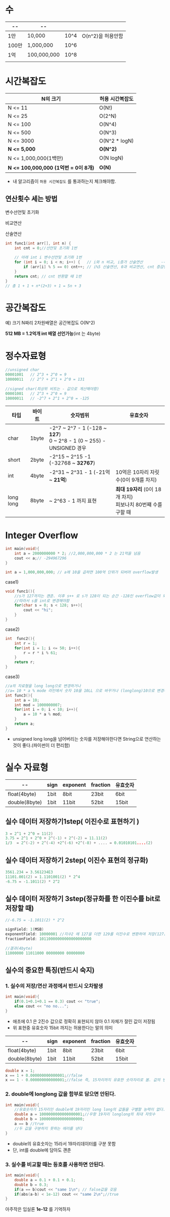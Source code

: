 

# 수

| --    | --          |      |                   |
| ----- | ----------- | ---- | ----------------- |
| 1만   | 10,000      | 10^4 | O(n^2)을 허용안함 |
| 100만 | 1,000,000   | 10^6 |                   |
| 1억   | 100,000,000 | 10^8 |                   |
|       |             |      |                   |

# 시간복잡도

| N의 크기                               | 허용 시간복잡도 |
| -------------------------------------- | --------------- |
| N <= 11                                | O(N!)           |
| N <= 25                                | O(2^N)          |
| N <= 100                               | O(N^4)          |
| N <= 500                               | O(N^3)          |
| N <= 3000                              | O(N^2 * logN)   |
| **N <= 5,000**                         | **O(N^2)**      |
| N <= 1,000,000(1백만)                  | O(N logN)       |
| **N <= 100,000,000 (1억번 = 0이 8개)** | **O(N)**        |

- 내 알고리즘이 `허용 시간복잡도` 를 통과하는지 체크해야함.







## 연산횟수 세는 방법

변수선언및 초기화

비교연산

산술연산

```c
int func1(int arr[], int n) {
	int cnt = 0;//선언및 초기화 1번
    
    // 아래 int i 변수선언및 초기화 1번
	for (int i = 0; i < n; i++) {	// i와 n 비교, i증가 산술연산        ---- 총 2번
		if (arr[i] % 5 == 0) cnt++; // i%5 산술연산, 0과 비교연산, cnt 증감연산 ---- 총 3번
	}
	return cnt; // cnt 반환할 때 1번
}
// 총 1 + 1 + n*(2+3) + 1 = 5n + 3 
```

# 공간복잡도

예) 크기 N짜리 2차원배열은 공간복잡도 O(N^2) 

**512 MB = 1.2억개 int 배열 선언가능**(int 는 4byte)

# 정수자료형

```c
//unsigned char
00001001   // 2^3 + 2^0 = 9
10000011   // 2^7 + 2^1 + 2^0 = 131
    
//signed char(최상위 비트는 - 값으로 계산해야함)
00001001   // 2^3 + 2^0 = 9
10000011   // -2^7 + 2^1 + 2^0 = -125
```

| 타입      | 바이트 | 숫자범위                                                     | 유효숫자                                                     |
| --------- | ------ | ------------------------------------------------------------ | ------------------------------------------------------------ |
| char      | 1byte  | -2^7  ~ 2^7 - 1  (-128 ~ **127**)<br>      0 ~ 2^8 - 1  (0 ~ 255) - UNSIGNED 경우 |                                                              |
| short     | 2byte  | -2^15  ~ 2^15 -1  (-32768 ~ **32767**)                       |                                                              |
| int       | 4byte  | -2^31  ~ 2^31 - 1  (-21억 ~ **21억**)<br>                    | 10억은 10자리 자릿수(0이 9개를 차지)                         |
| long long | 8byte  | ~ 2^63 - 1 까지 표현                                         | **최대 19자리** (0이 18개 차지)<br>피보나치 80번쨰 수를 구할 때 |

# Integer Overflow

```c
int main(void){
    int a = 2000000000 * 2; //2,000,000,000 * 2 는 21억을 넘음
    cout << a;// -294967296
}
```

```c
int a = 1,000,000,000; // a에 10을 곱하면 100억 단위가 되버려 overflow발생
```



case1)

```c
void func1(){
	//s가 127까지는 괜춘. 이후 s++ 로 s가 128이 되는 순간 -128인 overflow값이 되며 무한루프에 빠짐
    //따라서 s를 int로 변경해야함
    for(char s = 0; s < 128; s++){
        cout << "hi";
    }
}
```

case2)

```c
int  func2(){
    int r = 1;
    for(int i = 1; i <= 50; i++){
        r = r * i % 61;
    }
    return r;
}
```

case3)

```c
//a의 자료형을 long long으로 변경하거나
//a= 10 * a % mode 라인에서 숫자 10을 10LL 으로 바꾸거나 (longlong)10으로 변경하면 됨.
int func3(){
    int a = 10;
    int mod = 1000000007;
    for(int i = 0; i < 10; i++){
        a = 10 * a % mod;
    }
    return a;
}
```

- unsigned long long을 넘어버리는 숫자를 저장해야한다면 String으로 연산하는것이 좋다.(파이썬이 더 편리함)

# 실수 자료형

| --            | sign | exponent | fraction | 유효숫자 |
| ------------- | ---- | -------- | -------- | -------- |
| float(4byte)  | 1bit | 8bit     | 23bit    | 6bit     |
| double(8byte) | 1bit | 11bit    | 52bit    | 15bit    |



## 실수 데이터 저장하기1step( 이진수로 표현하기 )

```c
3 = 2^1 + 2^0 = 11(2)
3.75 = 2^1 + 2^0 + 2^(-1) + 2^(-2) = 11.11(2)
1/3  = 2^(-2) + 2^(-4) +2^(-6) +2^(-8) + .... = 0.01010101....(2)
```



## 실수 데이터 저장하기 2step( 이진수 표현의 정규화)

```c
3561.234 = 3.561234E3
11101.001(2) = 1.1101001(2) * 2^4
-6.75 = -1.1011(2) * 2^2
```



## 실수 데이터 저장하기 3step(정규화를 한 이진수를 bit로 저장할 때)

```c
//-6.75 = -1.1011(2) * 2^2

signField: 1(MSB)
exponentField: 10000001 //지수2 에 127을 더한 129를 이진수로 변환하여 저장(127은 8bit의 모든 음수/양수 지수를 양수로 만들어줌)
fractionField: 10110000000000000000000
    
//결과(4byte)
11000000 11011000 00000000 00000000
```

 

## 실수의 중요한 특징(반드시 숙지)

### 1. 실수의 저장/연산 과정에서 반드시 오차발생

```c
int main(void){
    if(0.1+0.1+0.1 == 0.3) cout << "true";
    else cout << "no no...";
}
```

- 애초에 0.1 은 2진수 값으로 정확히 표현되지 않아 0.1 자체가 잘린 값이 저장됨
- 위 표현중 유효숫자 15bit 까지는 허용한다는 말의 의미

| --            | sign | exponent | fraction | 유효숫자 |
| ------------- | ---- | -------- | -------- | -------- |
| float(4byte)  | 1bit | 8bit     | 23bit    | 6bit     |
| double(8byte) | 1bit | 11bit    | 52bit    | 15bit    |

```c
double x = 1; 
x == 1 + 0.000000000000001;//false 
x == 1 - 0.000000000000001;//false 즉, 15자리까지 유효한 숫자자리로 봄. 값의 변화를 인지함
```



### 2. double에 longlong 값을 함부로 담으면 안된다.

```c
int main(void){
    //유효숫자가 15자리인 double에 19자리인 long long의 값들을 구별할 능력이 없다.
    double a = 1000000000000000001;//우항 19자리 longlong의 최대 자릿수
    double b = 1000000000000000000;
    a == b //true
    //두 값을 구분하지 못하는 에러를 낸다
}
```

- double의 유효숫자는 15라서 19자리데이터를 구분 못함
- 단, int를 double에 담아도 괜춘

### 3. 실수를 비교할 때는 등호를 사용하면 안된다.

```c
int main(void){
    double a = 0.1 + 0.1 + 0.1;
    double b = 0.3;
    if(a == b)cout << "same 1\n"; // false값을 갖음
    if(abs(a-b) < 1e-12) cout << "same 2\n";//true
}
```

아주작은 입실론 **1e-12** 를 기억하자







